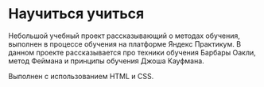 # Научиться учиться
Небольшой учебный проект рассказывающий о методах обучения, выполнен в процессе обучения на платформе Яндекс Практикум. В данном проекте рассказывается про техники обучения Барбары Оакли, метод Феймана и принципы обучения Джоша Кауфмана.

Выполнен с использованием HTML и CSS.
